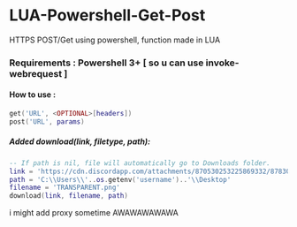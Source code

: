 # LUA-Powershell-Get-Post
HTTPS POST/Get using powershell, function made in LUA

### Requirements : Powershell 3+ \[ so u can use invoke-webrequest \]

#### How to use :
```lua
get('URL', <OPTIONAL>[headers])
post('URL', params)
```

##### Added download(link, filetype, path):
```lua
-- If path is nil, file will automatically go to Downloads folder.
link = 'https://cdn.discordapp.com/attachments/870530253225869332/878305887209529344/a087ab4e3485942f.png'
path = 'C:\\Users\\'..os.getenv('username')..'\\Desktop'
filename = 'TRANSPARENT.png'
download(link, filename, path)
```

i might add proxy sometime AWAWAWAWAWA

